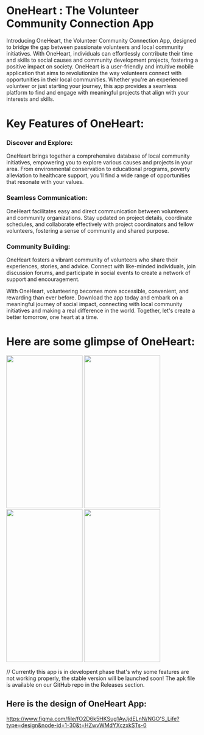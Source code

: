 # OneHeart : The Volunteer Community Connection App
Introducing OneHeart, the Volunteer Community Connection App, designed to bridge the gap between passionate volunteers and local community initiatives. With OneHeart, individuals can effortlessly contribute their time and skills to social causes and community development projects, fostering a positive impact on society.
OneHeart is a user-friendly and intuitive mobile application that aims to revolutionize the way volunteers connect with opportunities in their local communities. Whether you're an experienced volunteer or just starting your journey, this app provides a seamless platform to find and engage with meaningful projects that align with your interests and skills.


# Key Features of OneHeart:
### Discover and Explore:
OneHeart brings together a comprehensive database of local community initiatives, empowering you to explore various causes and projects in your area. From environmental conservation to educational programs, poverty alleviation to healthcare support, you'll find a wide range of opportunities that resonate with your values.
### Seamless Communication:
OneHeart facilitates easy and direct communication between volunteers and community organizations. Stay updated on project details, coordinate schedules, and collaborate effectively with project coordinators and fellow volunteers, fostering a sense of community and shared purpose.
### Community Building:
OneHeart fosters a vibrant community of volunteers who share their experiences, stories, and advice. Connect with like-minded individuals, join discussion forums, and participate in social events to create a network of support and encouragement.

With OneHeart, volunteering becomes more accessible, convenient, and rewarding than ever before. Download the app today and embark on a meaningful journey of social impact, connecting with local community initiatives and making a real difference in the world. Together, let's create a better tomorrow, one heart at a time.

# Here are some glimpse of OneHeart:

<img src="https://github.com/AnikAdhikari7/OneHeart/assets/90562982/b70c9999-8c9a-4926-b2da-3fd900f57dbd" height="400" width="200" >  <img src="https://github.com/AnikAdhikari7/OneHeart/assets/90562982/5b3f4aa2-3098-4b88-a5a8-e95d8ed7aeca" height="400" width="200" >  <img src="https://github.com/AnikAdhikari7/OneHeart/assets/90562982/8365b354-ea72-4d49-9e45-f62cb2208c38" height="400" width="200" >  <img src="https://github.com/AnikAdhikari7/OneHeart/assets/90562982/52ac1b1d-0562-45e5-b37e-017e60b69158" height="400" width="200" >


// Currently this app is in developent phase that's why some features are not working properly, the stable version will be launched soon!
The apk file is available on our GitHub repo in the Releases section.

## Here is the design of OneHeart App:
https://www.figma.com/file/fO2D6k5HKSug1AyJjdELnN/NGO'S_Life?type=design&node-id=1-30&t=HZwvWMdYXczxkSTs-0
